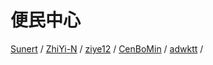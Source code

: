 # 便民中心
[Sunert](https://github.com/Sunert/Scripts) /
[ZhiYi-N](https://github.com/ZhiYi-N/Private-Script) /
[ziye12](https://github.com/ziye12/JavaScript) /
[CenBoMin](https://github.com/CenBoMin/GithubSync) /
[adwktt](https://github.com/adwktt/adwktt) /
